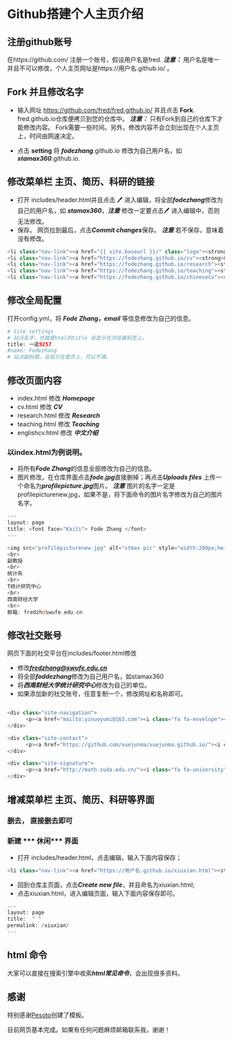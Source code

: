 # Github搭建个人主页介绍

## 注册github账号
在https://github.com/ 注册一个账号，假设用户名是fred. ***注意：*** 用户名是唯一并且不可以修改，个人主页网址是https://用户名.github.io/ 。 

## Fork 并且修改名字

- 输入网址 https://github.com/fred/fred.github.io/ 并且点击 **Fork**. fred.github.io仓库便拷贝到您的仓库中。
***注意：*** 只有Fork到自己的仓库下才能修改内容。 Fork需要一些时间。另外，修改内容不会立刻出现在个人主页上，时间由网速决定。

- 点击 **setting**  将 ***fodezhang***.github.io 修改为自己用户名，如 ***stamax360***.github.io. 



##  修改菜单栏 主页、简历、科研的链接

* 打开 includes/header.html并且点击 🖊   进入编辑，将全部***fodezhang***修改为自己的用户名，如 ***stamax360***，***注意*** 修改一定要点击🖊   进入编辑中，否则无法修改。
* 保存。 网页拉到最后，点击***Commit changes***保存。 ***注意***  若不保存，意味着没有修改。

```php 
<li class="nav-link"><a href="{{ site.baseurl }}/" class="logo"><strong>Homepage</strong></a>
<li class="nav-link"><a href="https://fodezhang.github.io/cv"><strong>CV</strong></a>
<li class="nav-link"><a href="https://fodezhang.github.io/research"><strong>Research</strong></a>
<li class="nav-link"><a href="https://fodezhang.github.io/teaching"><strong>Teaching</strong></a>
<li class="nav-link"><a href="https://fodezhang.github.io/chinesecv"><strong>中文介绍</strong></a>
```

## 修改全局配置
打开config.yml，将 ***Fode Zhang，email*** 等信息修改为自己的信息。

```php
# Site settings
# 站点名字，也就是html的title 会显示在浏览器标签上。
title: 一诺9257
#name: Fodezhang
# 站点副标题，会显示在首页上，可以不填。
```

## 修改页面内容
* index.html 修改 ***Homepage***
* cv.html 修改 ***CV***
* research.html 修改 ***Research***
* teaching.html 修改 ***Teaching***
* englishcv.html 修改 ***中文介绍***

### 以index.html为例说明。

* 将所有***Fode Zhang***的信息全部修改为自己的信息。
* 图片修改，在仓库界面点击***fode.jpg***直接删掉；再点击***Uploads files*** 上传一个命名为***profilepicture.jpg***图片。 ***注意*** 图片的名字一定是profilepicturenew.jpg，如果不是，将下面命令的图片名字修改为自己的图片名字。

```php   
---
layout: page
title: <font face="Kaiti"> Fode Zhang </font>
---

<img src="profilepicturenew.jpg" alt="stmax pic" style="width:200px;height:220px;" title="stamax "; algin="middle">
<br>
副教授
<br>
统计系
<br>
T统计研究中心
<br>
西南财经大学
<br>
邮箱: fredzh@swufe.edu.cn

```


## 修改社交账号
网页下面的社交平台在includes/footer.html修改

* 修改***fredzhang@swufe.edu.cn***  
* 将全部***foddezhang***修改为自己用户名，如stamax360
* 将***西南财经大学统计研究中心***修改为自己的单位。
* 如果添加新的社交账号，任意复制一个，修改网址和名称即可。
```php

<div class="site-navigation">
      <p><a href="mailto:yinuoyumi@163.com"><i class="fa fa-envelope"></i> E-mail</a></p>
</div>

<div class="site-contact">
      <p><a href="https://github.com/xuejunma/xuejunma.github.io/"><i class="fa fa-github"></i> GitHub</a></p>
</div>

<div class="site-signature">
      <p><a href="http://math.suda.edu.cn/"><i class="fa fa-university"></i> 苏州大学数学科学学院</a></p>
</div>
```

##  增减菜单栏 主页、简历、科研等界面

### 删去， 直接删去即可
### 新建 *** 休闲*** 界面 
* 打开 includes/header.html，点击编辑，输入下面内容保存； 

```php 
<li class="nav-link"><a href="https://用户名.github.io/xiuxian.html"><strong>休闲</strong></a>

```

* 回到仓库主页面，点击***Create new file***，并且命名为xiuxian.html;
* 点击xiuxian.html，进入编辑页面，输入下面内容保存即可。

```php
---
layout: page
title:  " "
permalink: /xiuxian/
---
```

## html 命令
 大家可以直接在搜索引擎中收索***html常见命令***，会出现很多资料。
 
## 感谢
特别感谢[Pesoto](https://pesoto.github.io/)创建了模板。

目前网页基本完成。如果有任何问题麻烦邮箱联系我，谢谢！


